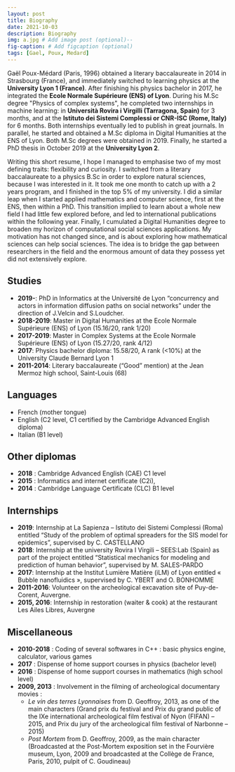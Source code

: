 ```yaml
---
layout: post
title: Biography
date: 2021-10-03
description: Biography
img: a.jpg # Add image post (optional)--
fig-caption: # Add figcaption (optional)
tags: [Gael, Poux, Medard]
---
```


Gaël Poux-Médard (Paris, 1996) obtained a literary baccalaureate in 2014 in Strasbourg (France), 
and immediately switched to learning 
physics at the **University Lyon 1 (France)**. After finishing his physics bachelor in 2017, he 
integrated the **Ecole Normale Supérieure (ENS) of Lyon**. During his M.Sc degree "Physics of complex systems", 
he completed two internships in machine learning: in **Università Rovira i Virgilli (Tarragona, Spain)** 
for 3 months, and at the **Istituto dei Sistemi Complessi or CNR-ISC (Rome, Italy)** for 6 months. 
Both internships eventually led to publish in great journals. 
In parallel, he started and obtained a M.Sc diploma in Digital Humanities at the ENS of Lyon. 
Both M.Sc degrees were obtained in 2019. Finally, he started a PhD thesis in October 2019 at the
**University Lyon 2**.

Writing this short resume, I hope I managed to emphasise two of my most defining traits: 
flexibility and curiosity. I switched from a literary baccalaureate to a physics B.Sc 
in order to explore natural sciences, because I was interested in it. It took me one 
month to catch up with a 2 years program, and I finished in the top 5% of my university.
I did a similar leap when I started applied mathematics and computer science, first at the ENS, 
then within a PhD. This transition implied to learn about a whole new field I had 
little few explored before, and led to international publications within the following year.
Finally, I cumulated a Digital Humanities degree to broaden my horizon of computational
social sciences applications.
My motivation has not changed since, and is about exploring how mathematical sciences 
can help social sciences. The idea is to bridge the gap between researchers in the field and 
the enormous amount of data they possess yet did not extensively explore.


## Studies
-	**2019-**: PhD in Informatics at the Université de Lyon “concurrency and actors in information diffusion paths on social networks” under the direction of J.Velcin and S.Loudcher.
-	**2018-2019**: Master in Digital Humanities at the Ecole Normale Supérieure (ENS) of Lyon (15.16/20, rank 1/20)
-	**2017-2019**: Master in Complex Systems at the Ecole Normale Supérieure (ENS) of Lyon (15.27/20, rank 4/12)
-	**2017**: Physics bachelor diploma: 15.58/20, A rank (<10%) at the University Claude Bernard Lyon 1
-	**2011-2014**: Literary baccalaureate (“Good” mention) at the Jean Mermoz high school, Saint-Louis (68)

## Languages
-	French (mother tongue)
-	English (C2 level, C1 certified by the Cambridge Advanced English diploma)
-	Italian (B1 level)

## Other diplomas
-	**2018** : Cambridge Advanced English (CAE) C1 level
-	**2015** : Informatics and internet certificate (C2i),
-	**2014** : Cambridge Language Certificate (CLC) B1 level

## Internships
-	**2019**: Internship at La Sapienza – Istituto dei Sistemi Complessi (Roma) entitled “Study of the problem of optimal spreaders for the SIS model for epidemics”, supervised by C. CASTELLANO
-	**2018**: Internship at the university Rovira I Virgili – SEES:Lab (Spain) as part of the project entitled “Statistical mechanics for modeling and prediction of human behavior”, supervised by M. SALES-PARDO
-	**2017**: Internship at the Institut Lumière Matière (iLM) of Lyon entitled « Bubble nanofluidics », supervised by C. YBERT and O. BONHOMME
-	**2011-2016**: Volunteer on the archeological excavation site of Puy-de-Corent, Auvergne.
-	**2015, 2016**: Internship in restoration (waiter & cook) at the restaurant Les  Ailes Libres, Auvergne

## Miscellaneous
- **2010-2018** : Coding of several softwares in C++ : basic physics engine, calculator, various games
- **2017** : Dispense of home support courses in physics (bachelor level)
- **2016** : Dispense of home support courses in mathematics (high school level)
- **2009, 2013** : Involvement in the filming of archeological documentary movies :
    - _Le vin des terres Lyonnaises_ from D. Geoffroy, 2013, as one of the main characters (Grand prix du festival and Prix du grand public of the IXe international archeological film festival of Nyon (FIFAN) – 2015, and Prix du jury of the archeological film festival of Narbonne – 2015)
    - _Post Mortem_ from D. Geoffroy, 2009, as the main character (Broadcasted at the Post-Mortem exposition set in the Fourvière museum, Lyon, 2009 and broadcasted at the Collège de France, Paris, 2010, pulpit of C. Goudineau)
